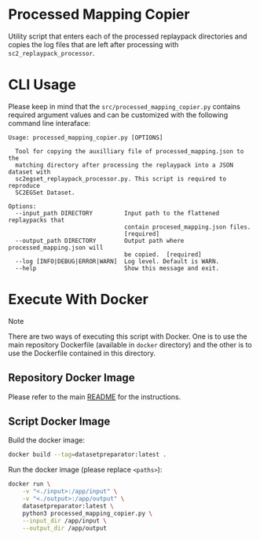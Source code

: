 # Processed Mapping Copier

Utility script that enters each of the processed replaypack directories and copies the log files that are left after processing with `sc2_replaypack_processor`.

# CLI Usage

Please keep in mind that the  ```src/processed_mapping_copier.py``` contains required argument values and can be customized with the following command line interaface:
```
Usage: processed_mapping_copier.py [OPTIONS]

  Tool for copying the auxilliary file of processed_mapping.json to the
  matching directory after processing the replaypack into a JSON dataset with
  sc2egset_replaypack_processor.py. This script is required to reproduce
  SC2EGSet Dataset.

Options:
  --input_path DIRECTORY         Input path to the flattened replaypacks that
                                 contain procesed_mapping.json files.
                                 [required]
  --output_path DIRECTORY        Output path where processed_mapping.json will
                                 be copied.  [required]
  --log [INFO|DEBUG|ERROR|WARN]  Log level. Default is WARN.
  --help                         Show this message and exit.
```

# Execute With Docker

> [!NOTE]
> There are two ways of executing this script with Docker. One is to use the main repository Dockerfile (available in `docker` directory) and the other is to use the Dockerfile contained in this directory.

## Repository Docker Image

Please refer to the main [README](../../README.md) for the instructions.

## Script Docker Image

Build the docker image:
```bash
docker build --tag=datasetpreparator:latest .
```

Run the docker image (please replace `<paths>`):
```bash
docker run \
    -v "<./input>:/app/input" \
    -v "<./output>:/app/output" \
    datasetpreparator:latest \
    python3 processed_mapping_copier.py \
    --input_dir /app/input \
    --output_dir /app/output
```
